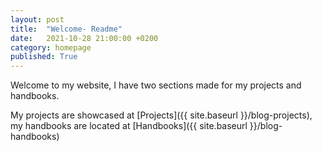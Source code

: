 ```yaml
---
layout: post
title:  "Welcome- Readme"
date:   2021-10-28 21:00:00 +0200
category: homepage
published: True
---
```

Welcome to my website, I have two sections made for my projects and handbooks.

My projects are showcased at [Projects]({{ site.baseurl }}/blog-projects), my handbooks are located at [Handbooks]({{ site.baseurl }}/blog-handbooks)

